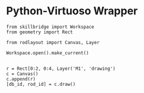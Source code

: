 Python-Virtuoso Wrapper
=======================

```
from skillbridge import Workspace
from geometry import Rect

from rodlayout import Canvas, Layer

Workspace.open().make_current()


r = Rect[0:2, 0:4, Layer('M1', 'drawing')
c = Canvas()
c.append(r)
[db_id, rod_id] = c.draw()
```